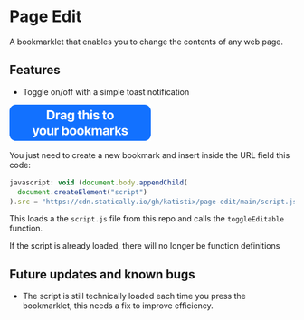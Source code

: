 # Page Edit

A bookmarklet that enables you to change the contents of any web page.

## Features

- Toggle on/off with a simple toast notification

[<img src="https://raw.githubusercontent.com/katistix/page-edit/main/assets/drag_this.png"/>]()

You just need to create a new bookmark and insert inside the URL field this code:

```javascript
javascript: void (document.body.appendChild(
  document.createElement("script")
).src = "https://cdn.statically.io/gh/katistix/page-edit/main/script.js");
```

This loads a the `script.js` file from this repo and calls the `toggleEditable` function.

If the script is already loaded, there will no longer be function definitions

## Future updates and known bugs

- The script is still technically loaded each time you press the bookmarklet, this needs a fix to improve efficiency.
